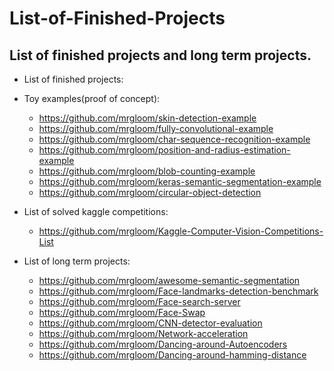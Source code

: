 # List-of-Finished-Projects

## List of finished projects and long term projects.

- List of finished projects:


- Toy examples(proof of concept):
  + https://github.com/mrgloom/skin-detection-example
  + https://github.com/mrgloom/fully-convolutional-example
  + https://github.com/mrgloom/char-sequence-recognition-example
  + https://github.com/mrgloom/position-and-radius-estimation-example
  + https://github.com/mrgloom/blob-counting-example
  + https://github.com/mrgloom/keras-semantic-segmentation-example
  + https://github.com/mrgloom/circular-object-detection

- List of solved kaggle competitions:
  + https://github.com/mrgloom/Kaggle-Computer-Vision-Competitions-List


- List of long term projects:
  + https://github.com/mrgloom/awesome-semantic-segmentation
  + https://github.com/mrgloom/Face-landmarks-detection-benchmark
  + https://github.com/mrgloom/Face-search-server
  + https://github.com/mrgloom/Face-Swap
  + https://github.com/mrgloom/CNN-detector-evaluation
  + https://github.com/mrgloom/Network-acceleration
  + https://github.com/mrgloom/Dancing-around-Autoencoders
  + https://github.com/mrgloom/Dancing-around-hamming-distance
